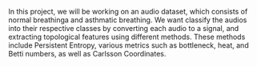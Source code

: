 In this project, we will be working on an audio dataset, which consists of normal breathinga and asthmatic breathing. We want classify the audios into their respective classes by converting each audio to a signal, and extracting topological features using different methods. These methods include Persistent Entropy, various metrics such as bottleneck, heat, and Betti numbers, as well as Carlsson Coordinates.
